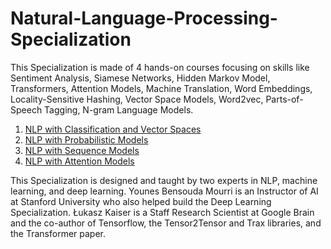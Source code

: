 # Natural-Language-Processing-Specialization
This Specialization is made of 4 hands-on courses focusing on skills like Sentiment Analysis, Siamese Networks, Hidden Markov Model, Transformers, Attention Models, Machine Translation, Word Embeddings, Locality-Sensitive Hashing, Vector Space Models, Word2vec, Parts-of-Speech Tagging, N-gram Language Models.
1. [NLP with Classification and Vector Spaces](https://github.com/vivekprajapati2048/Natural-Language-Processing-Specialization/tree/master/1.%20Natural%20Language%20Processing%20with%20Classification%20and%20Vector%20Spaces)
2. [NLP with Probabilistic Models](https://github.com/vivekprajapati2048/Natural-Language-Processing-Specialization/tree/master/2.%20Natural%20Language%20Processing%20with%20Probabilistic%20Models)
3. [NLP with Sequence Models](https://github.com/vivekprajapati2048/Natural-Language-Processing-Specialization/tree/master/3.%20Natural%20Language%20Processing%20with%20Sequence%20Models)
4. [NLP with Attention Models](https://github.com/vivekprajapati2048/Natural-Language-Processing-Specialization/tree/master/4.%20Natural%20Language%20Processing%20with%20Attention%20Models)

This Specialization is designed and taught by two experts in NLP, machine learning, and deep learning. Younes Bensouda Mourri is an Instructor of AI at Stanford University who also helped build the Deep Learning Specialization. Łukasz Kaiser is a Staff Research Scientist at Google Brain and the co-author of Tensorflow, the Tensor2Tensor and Trax libraries, and the Transformer paper.
